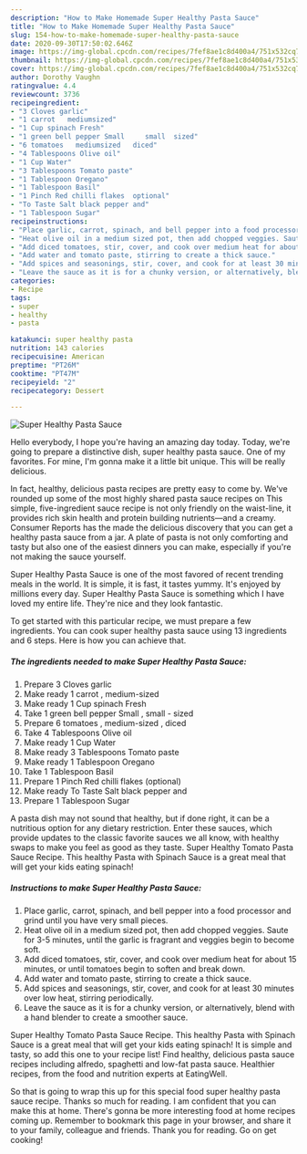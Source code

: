 ```yaml
---
description: "How to Make Homemade Super Healthy Pasta Sauce"
title: "How to Make Homemade Super Healthy Pasta Sauce"
slug: 154-how-to-make-homemade-super-healthy-pasta-sauce
date: 2020-09-30T17:50:02.646Z
image: https://img-global.cpcdn.com/recipes/7fef8ae1c8d400a4/751x532cq70/super-healthy-pasta-sauce-recipe-main-photo.jpg
thumbnail: https://img-global.cpcdn.com/recipes/7fef8ae1c8d400a4/751x532cq70/super-healthy-pasta-sauce-recipe-main-photo.jpg
cover: https://img-global.cpcdn.com/recipes/7fef8ae1c8d400a4/751x532cq70/super-healthy-pasta-sauce-recipe-main-photo.jpg
author: Dorothy Vaughn
ratingvalue: 4.4
reviewcount: 3736
recipeingredient:
- "3 Cloves garlic"
- "1 carrot   mediumsized"
- "1 Cup spinach Fresh"
- "1 green bell pepper Small     small  sized"
- "6 tomatoes   mediumsized   diced"
- "4 Tablespoons Olive oil"
- "1 Cup Water"
- "3 Tablespoons Tomato paste"
- "1 Tablespoon Oregano"
- "1 Tablespoon Basil"
- "1 Pinch Red chilli flakes  optional"
- "To Taste Salt black pepper and"
- "1 Tablespoon Sugar"
recipeinstructions:
- "Place garlic, carrot, spinach, and bell pepper into a food processor and grind until you have very small pieces."
- "Heat olive oil in a medium sized pot, then add chopped veggies. Saute for 3-5 minutes, until the garlic is fragrant and veggies begin to become soft."
- "Add diced tomatoes, stir, cover, and cook over medium heat for about 15 minutes, or until tomatoes begin to soften and break down."
- "Add water and tomato paste, stirring to create a thick sauce."
- "Add spices and seasonings, stir, cover, and cook for at least 30 minutes over low heat, stirring periodically."
- "Leave the sauce as it is for a chunky version, or alternatively, blend with a hand blender to create a smoother sauce."
categories:
- Recipe
tags:
- super
- healthy
- pasta

katakunci: super healthy pasta 
nutrition: 143 calories
recipecuisine: American
preptime: "PT26M"
cooktime: "PT47M"
recipeyield: "2"
recipecategory: Dessert

---
```



![Super Healthy Pasta Sauce](https://img-global.cpcdn.com/recipes/7fef8ae1c8d400a4/751x532cq70/super-healthy-pasta-sauce-recipe-main-photo.jpg)

Hello everybody, I hope you're having an amazing day today. Today, we're going to prepare a distinctive dish, super healthy pasta sauce. One of my favorites. For mine, I'm gonna make it a little bit unique. This will be really delicious.

In fact, healthy, delicious pasta recipes are pretty easy to come by. We&#39;ve rounded up some of the most highly shared pasta sauce recipes on This simple, five-ingredient sauce recipe is not only friendly on the waist-line, it provides rich skin health and protein building nutrients—and a creamy. Consumer Reports has the made the delicious discovery that you can get a healthy pasta sauce from a jar. A plate of pasta is not only comforting and tasty but also one of the easiest dinners you can make, especially if you&#39;re not making the sauce yourself.

Super Healthy Pasta Sauce is one of the most favored of recent trending meals in the world. It is simple, it is fast, it tastes yummy. It's enjoyed by millions every day. Super Healthy Pasta Sauce is something which I have loved my entire life. They're nice and they look fantastic.


To get started with this particular recipe, we must prepare a few ingredients. You can cook super healthy pasta sauce using 13 ingredients and 6 steps. Here is how you can achieve that.

<!--inarticleads1-->

##### The ingredients needed to make Super Healthy Pasta Sauce:

1. Prepare 3 Cloves garlic
1. Make ready 1 carrot ,  medium-sized
1. Make ready 1 Cup spinach Fresh
1. Take 1 green bell pepper Small    , small - sized
1. Prepare 6 tomatoes ,  medium-sized ,  diced
1. Take 4 Tablespoons Olive oil
1. Make ready 1 Cup Water
1. Make ready 3 Tablespoons Tomato paste
1. Make ready 1 Tablespoon Oregano
1. Take 1 Tablespoon Basil
1. Prepare 1 Pinch Red chilli flakes  (optional)
1. Make ready To Taste Salt black pepper and
1. Prepare 1 Tablespoon Sugar


A pasta dish may not sound that healthy, but if done right, it can be a nutritious option for any dietary restriction. Enter these sauces, which provide updates to the classic favorite sauces we all know, with healthy swaps to make you feel as good as they taste. Super Healthy Tomato Pasta Sauce Recipe. This healthy Pasta with Spinach Sauce is a great meal that will get your kids eating spinach! 

<!--inarticleads2-->

##### Instructions to make Super Healthy Pasta Sauce:

1. Place garlic, carrot, spinach, and bell pepper into a food processor and grind until you have very small pieces.
1. Heat olive oil in a medium sized pot, then add chopped veggies. Saute for 3-5 minutes, until the garlic is fragrant and veggies begin to become soft.
1. Add diced tomatoes, stir, cover, and cook over medium heat for about 15 minutes, or until tomatoes begin to soften and break down.
1. Add water and tomato paste, stirring to create a thick sauce.
1. Add spices and seasonings, stir, cover, and cook for at least 30 minutes over low heat, stirring periodically.
1. Leave the sauce as it is for a chunky version, or alternatively, blend with a hand blender to create a smoother sauce.


Super Healthy Tomato Pasta Sauce Recipe. This healthy Pasta with Spinach Sauce is a great meal that will get your kids eating spinach! It is simple and tasty, so add this one to your recipe list! Find healthy, delicious pasta sauce recipes including alfredo, spaghetti and low-fat pasta sauce. Healthier recipes, from the food and nutrition experts at EatingWell. 

So that is going to wrap this up for this special food super healthy pasta sauce recipe. Thanks so much for reading. I am confident that you can make this at home. There's gonna be more interesting food at home recipes coming up. Remember to bookmark this page in your browser, and share it to your family, colleague and friends. Thank you for reading. Go on get cooking!
